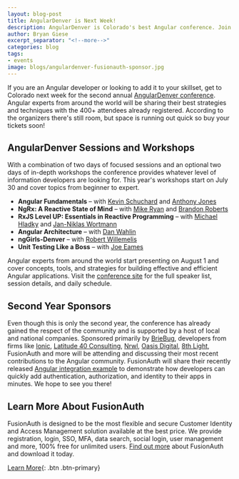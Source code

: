 ```yaml
---
layout: blog-post
title: AngularDenver is Next Week!
description: AngularDenver is Colorado's best Angular conference. Join us for all 4 days of technical goodness.
author: Bryan Giese
excerpt_separator: "<!--more-->"
categories: blog
tags:
- events
image: blogs/angulardenver-fusionauth-sponsor.jpg
---
```


If you are an Angular developer or looking to add it to your skillset, get to Colorado next week for the second annual [AngularDenver conference](https://angulardenver.com/ "Jump to AngularDenver site"). Angular experts from around the world will be sharing their best strategies and techniques with the 400+ attendees already registered. According to the organizers there's still room, but space is running out quick so buy your tickets soon!

<!--more-->

## AngularDenver Sessions and Workshops

With a combination of two days of focused sessions and an optional two days of in-depth workshops the conference provides whatever level of information developers are looking for. This year's workshops start on July 30 and cover topics from beginner to expert.
- **Angular Fundamentals** – with [Kevin Schuchard](https://twitter.com/KevinSchuchard) and [Anthony Jones](https://twitter.com/anthonyjones519)
- **NgRx: A Reactive State of Mind** – with [Mike Ryan](https://twitter.com/MikeRyanDev) and [Brandon Roberts](https://twitter.com/brandontroberts)
- **RxJS Level UP: Essentials in Reactive Programming** – with [Michael Hladky](https://twitter.com/Michael_Hladky) and [Jan-Niklas Wortmann](https://twitter.com/niklas_wortmann)
- **Angular Architecture** – with [Dan Wahlin](https://twitter.com/DanWahlin)
- **ngGirls-Denver** – with [Robert Willemelis](https://twitter.com/robertSPD)
- **Unit Testing Like a Boss** – with [Joe Eames](https://twitter.com/josepheames)

Angular experts from around the world start presenting on August 1 and cover concepts, tools, and strategies for building effective and efficient Angular applications. Visit the [conference site](https://angulardenver.com "Jump to AngularDenver site") for the full speaker list, session details, and daily schedule.


## Second Year Sponsors
Even though this is only the second year, the conference has already gained the respect of the community and is supported by a host of local and national companies. Sponsored primarily by [BrieBug](https://www.briebug.com/ ), developers from firms like [Ionic](https://ionicframework.com/), [Latitude 40 Consulting](https://www.latitude40.com/), [Nrwl](https://nrwl.io), [Oasis Digital](https://oasisdigital.com/), [8th Light](https://8thlight.com/), FusionAuth and more will be attending and discussing their most recent contributions to the Angular community. FusionAuth will share their recently released [Angular integration example](https://bit.ly/AngularDenver) to demonstrate how developers can quickly add authentication, authorization, and identity to their apps in minutes. We hope to see you there!


## Learn More About FusionAuth
FusionAuth is designed to be the most flexible and secure Customer Identity and Access Management solution available at the best price. We provide registration, login, SSO, MFA, data search, social login, user management and more, 100% free for unlimited users. [Find out more](/ "FusionAuth Home") about FusionAuth and download it today.

[Learn More](/){: .btn .btn-primary}
